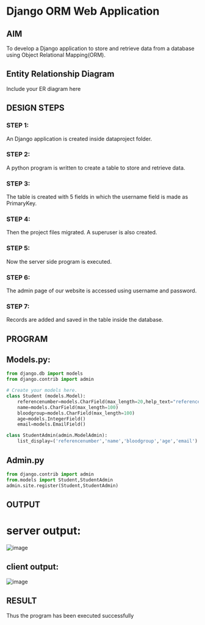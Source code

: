 # Django ORM Web Application

## AIM
To develop a Django application to store and retrieve data from a database using Object Relational Mapping(ORM).

## Entity Relationship Diagram

Include your ER diagram here

## DESIGN STEPS

### STEP 1:
An Django application is created inside dataproject folder.
### STEP 2:
A python program is written to create a table to store and retrieve data.
### STEP 3:
The table is created with 5 fields in which the username field is made as PrimaryKey.
### STEP 4:
Then the project files migrated. A superuser is also created.
### STEP 5:
Now the server side program is executed.
### STEP 6:
The admin page of our website is accessed using username and password.
### STEP 7:
Records are added and saved in the table inside the database.

## PROGRAM

## Models.py:
```python
from django.db import models
from django.contrib import admin

# Create your models here.
class Student (models.Model):
    referencenumber=models.CharField(max_length=20,help_text="reference number")
    name=models.CharField(max_length=100)
    bloodgroup=models.CharField(max_length=100)
    age=models.IntegerField()
    email=models.EmailField()

class StudentAdmin(admin.ModelAdmin):
    list_display=('referencenumber','name','bloodgroup','age','email')
```

## Admin.py
```python
from django.contrib import admin
from.models import Student,StudentAdmin
admin.site.register(Student,StudentAdmin)
```
## OUTPUT
# server output:
![image](https://github.com/Nethraa24/django-orm-app/assets/121215786/889d8255-438c-4e53-ba51-b447d6c02616)



## client output:
![image](https://github.com/Nethraa24/django-orm-app/assets/121215786/bf3d685e-f2d5-4278-a1f5-6980c70d1759)





## RESULT
Thus the program has been executed successfully
